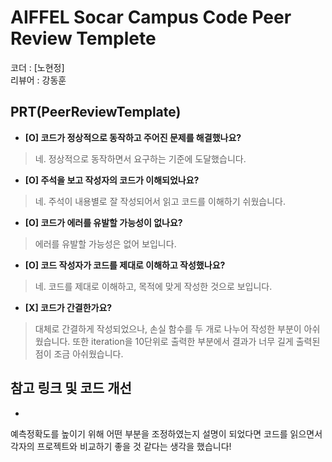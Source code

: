 # AIFFEL Socar Campus Code Peer Review Templete

코더 : [노현정]  
리뷰어 : 강동훈  

## PRT(PeerReviewTemplate)


- **[O] 코드가 정상적으로 동작하고 주어진 문제를 해결했나요?**

>  네. 정상적으로 동작하면서 요구하는 기준에 도달했습니다.  

> 
- **[O] 주석을 보고 작성자의 코드가 이해되었나요?**

>  네. 주석이 내용별로 잘 작성되어서 읽고 코드를 이해하기 쉬웠습니다.  

> 
- **[O] 코드가 에러를 유발할 가능성이 없나요?**

>  에러를 유발할 가능성은 없어 보입니다.  

> 
> 
- **[O] 코드 작성자가 코드를 제대로 이해하고 작성했나요?**

>  네. 코드를 제대로 이해하고, 목적에 맞게 작성한 것으로 보입니다.

> 

- **[X] 코드가 간결한가요?**

>  대체로 간결하게 작성되었으나, 손실 함수를 두 개로 나누어 작성한 부분이 아쉬웠습니다. 또한 iteration을 10단위로 출력한 부분에서 결과가 너무 길게 출력된 점이 조금 아쉬웠습니다.

> 

## 참고 링크 및 코드 개선

- ```
예측정확도를 높이기 위해 어떤 부분을 조정하였는지 설명이 되었다면 코드를 읽으면서 각자의 프로젝트와 비교하기 좋을 것 같다는 생각을 했습니다!
```
